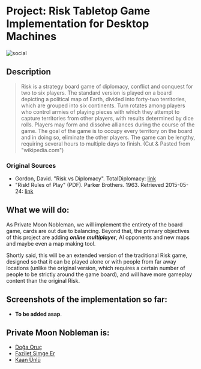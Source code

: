 ﻿# Project: Risk Tabletop Game Implementation for Desktop Machines
![social](https://repository-images.githubusercontent.com/169880359/d106c280-9780-11e9-983c-0b51e49af958)

## Description

> Risk is a strategy board game of diplomacy, conflict and conquest for two to six players.
> The standard version is played on a board depicting a political map of Earth, divided into forty-two territories,
> which are grouped into six continents. Turn rotates among players who control armies of playing pieces with which
> they attempt to capture territories from other players, with results determined by dice rolls. Players may form
> and dissolve alliances during the course of the game. The goal of the game is to occupy every territory on the
> board and in doing so, eliminate the other players. The game can be lengthy, requiring several hours to multiple
> days to finish. (Cut & Pasted from "wikipedia.com")

### Original Sources
* Gordon, David. "Risk vs Diplomacy". TotalDiplomacy: [link][1]
* "Risk! Rules of Play" (PDF). Parker Brothers. 1963. Retrieved 2015-05-24: [link][2]

## What we will do:
As Private Moon Nobleman, we will implement the entirety of the board game, cards are out due to balancing. Beyond that, the primary objectives of this project are adding **_online multiplayer_**, AI opponents and new maps and maybe even a map making tool.

Shortly said, this will be an extended version of the traditional Risk game, designed so that it can be played alone or with people from far away locations (unlike the original version, which requires a certain number of people to be strictly around the game board), and will have more gameplay content than the original Risk.

## Screenshots of the implementation so far:
* **To be added asap**.

## Private Moon Nobleman is:

  * [Doğa Oruç](https://github.com/aeris170)
  * [Fazilet Simge Er](https://github.com/simge98)
  * [Kaan Ünlü](https://github.com/Paledomain)

[1]: http://www.cardboardrepublic.com/classics/risk-vs-diplomacy
[2]: https://www.hasbro.com/common/instruct/Risk1963.PDF
[3]: https://github.com/aeris170/CS319-MP-Risk/blob/unstable/doc/Analysis_Report_Iteration_1.docx?raw=true
[4]: https://github.com/aeris170/CS319-MP-Risk/blob/unstable/doc/Design_Report_Iteration_1.docx?raw=true
[5]: https://github.com/aeris170/CS319-MP-Risk/blob/unstable/doc/Implementation_Report_Iteration_1.docx?raw=true
[6]: https://docs.google.com/presentation/d/18gTOjGOS44AbXD0rXLQROiZ1ruPXPHoHsgGxTACN0g4/edit?usp=sharing
[7]: https://youtu.be/6uypCawDsng
[8]: https://github.com/aeris170/CS319-MP-Risk/blob/unstable/doc/Analysis_Report_Iteration_2.docx?raw=true
[9]: https://github.com/aeris170/CS319-MP-Risk/blob/unstable/doc/Design_Report_Iteration_2.docx?raw=true
[10]: https://github.com/aeris170/CS319-MP-Risk/blob/master/doc/Implementation_Report_Iteration_2.docx
[11]: https://docs.google.com/presentation/d/1UOGshbKpACs9ssDF4Yug96hiQCQFxvzag8nqZm8dD0E/edit?usp=sharing
[12]: https://youtu.be/XKDfyq4XJg8
